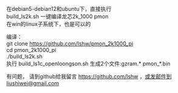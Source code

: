 
在debian5-debian12和ubuntu下，直接执行   
build_ls2k.sh  一键编译龙芯2k_1000 pmon   
在win的linux子系统下，也是可以的   

编译：  
 git clone https://github.com/lshw/pmon_2k1000_pi  
 cd pmon_2k1000_pi  
 ./build_ls2k.sh   
 执行 build_ls1c_openloongson.sh 生成2个文件:gzram.* pmon_*.bin   
 
有问题， 请到github给我留言 https://github.com/lshw  ，或发邮件到liushiwei@gmail.com  
